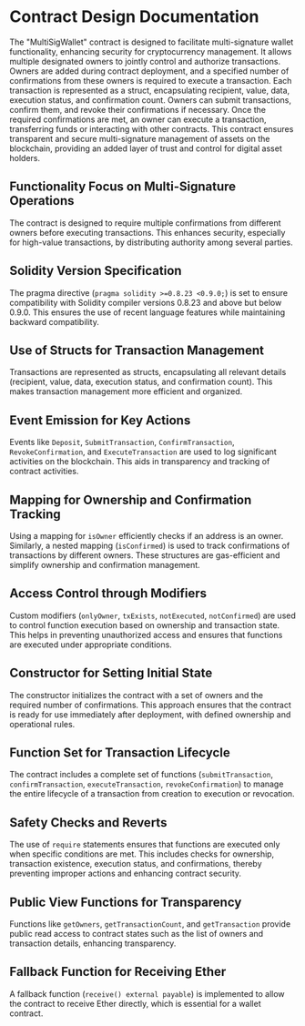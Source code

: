 # Contract Design Documentation


The "MultiSigWallet" contract is designed to facilitate multi-signature wallet functionality, enhancing security for cryptocurrency management. It allows multiple designated owners to jointly control and authorize transactions. Owners are added during contract deployment, and a specified number of confirmations from these owners is required to execute a transaction. Each transaction is represented as a struct, encapsulating recipient, value, data, execution status, and confirmation count. Owners can submit transactions, confirm them, and revoke their confirmations if necessary. Once the required confirmations are met, an owner can execute a transaction, transferring funds or interacting with other contracts. This contract ensures transparent and secure multi-signature management of assets on the blockchain, providing an added layer of trust and control for digital asset holders.

## Functionality Focus on Multi-Signature Operations

The contract is designed to require multiple confirmations from different owners before executing transactions. This enhances security, especially for high-value transactions, by distributing authority among several parties.

## Solidity Version Specification

The pragma directive (`pragma solidity >=0.8.23 <0.9.0;`) is set to ensure compatibility with Solidity compiler versions 0.8.23 and above but below 0.9.0. This ensures the use of recent language features while maintaining backward compatibility.

## Use of Structs for Transaction Management

Transactions are represented as structs, encapsulating all relevant details (recipient, value, data, execution status, and confirmation count). This makes transaction management more efficient and organized.

## Event Emission for Key Actions

Events like `Deposit`, `SubmitTransaction`, `ConfirmTransaction`, `RevokeConfirmation`, and `ExecuteTransaction` are used to log significant activities on the blockchain. This aids in transparency and tracking of contract activities.

## Mapping for Ownership and Confirmation Tracking

Using a mapping for `isOwner` efficiently checks if an address is an owner. Similarly, a nested mapping (`isConfirmed`) is used to track confirmations of transactions by different owners. These structures are gas-efficient and simplify ownership and confirmation management.

## Access Control through Modifiers

Custom modifiers (`onlyOwner`, `txExists`, `notExecuted`, `notConfirmed`) are used to control function execution based on ownership and transaction state. This helps in preventing unauthorized access and ensures that functions are executed under appropriate conditions.

## Constructor for Setting Initial State

The constructor initializes the contract with a set of owners and the required number of confirmations. This approach ensures that the contract is ready for use immediately after deployment, with defined ownership and operational rules.

## Function Set for Transaction Lifecycle

The contract includes a complete set of functions (`submitTransaction`, `confirmTransaction`, `executeTransaction`, `revokeConfirmation`) to manage the entire lifecycle of a transaction from creation to execution or revocation.

## Safety Checks and Reverts

The use of `require` statements ensures that functions are executed only when specific conditions are met. This includes checks for ownership, transaction existence, execution status, and confirmations, thereby preventing improper actions and enhancing contract security.

## Public View Functions for Transparency

Functions like `getOwners`, `getTransactionCount`, and `getTransaction` provide public read access to contract states such as the list of owners and transaction details, enhancing transparency.

## Fallback Function for Receiving Ether

A fallback function (`receive() external payable`) is implemented to allow the contract to receive Ether directly, which is essential for a wallet contract.
